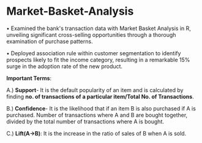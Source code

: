 # Market-Basket-Analysis

•	Examined the bank's transaction data with Market Basket Analysis in R, unveiling significant cross-selling opportunities through a thorough examination of purchase patterns.

•	Deployed association rule within customer segmentation to identify prospects likely to fit the income category, resulting in a remarkable 15% surge in the adoption rate of the new product.

**Important Terms**:

A.) **Support**- It is the default popularity of an item and is calculated by finding **no. of transactions of a particular item/Total No. of Transactions**.

B.) **Confidence**- It is the likelihood that if an item B is also purchased if A is purchased. Number of transactions where A and B are bought together, divided by the total number of transactions where A is bought.

C.) **Lift(A->B)**: It is the increase in the ratio of sales of B when A is sold.
